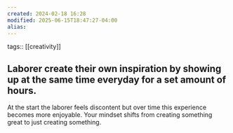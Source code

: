 ```yaml
---
created: 2024-02-18 16:28
modified: 2025-06-15T18:47:27-04:00
alias: 
---
```

tags:: [[creativity]]
## Laborer create their own inspiration by showing up at the same time everyday for a set amount of hours.

At the start the laborer feels discontent but over time this experience becomes more enjoyable. Your mindset shifts from creating something great to just creating something.
